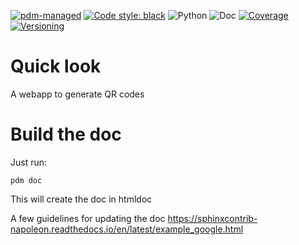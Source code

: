 [![pdm-managed](https://img.shields.io/badge/pdm-managed-blueviolet)](https://dev.to/frostming/a-review-pipenv-vs-poetry-vs-pdm-39b4)
[![Code style: black](https://img.shields.io/badge/code%20style-black-000000.svg)](https://github.com/psf/black)
![Python](https://img.shields.io/badge/python-3.8%7C3.9%7C3.10-green)
![Doc](doc_badge.svg)
[![Coverage](cov_badge.svg)](../coverage/index.html)
[![Versioning](https://badgen.net/badge/semver/2.0.0/green)](https://semver.org/spec/v2.0.0.html)

# Quick look

A webapp to generate QR codes

# Build the doc

Just run:

    pdm doc

This will create the doc in htmldoc

A few guidelines for updating the doc
https://sphinxcontrib-napoleon.readthedocs.io/en/latest/example_google.html
